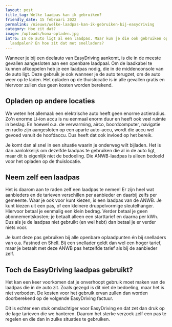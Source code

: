 ```yaml
---
layout: post
title_tag: Welke laadpas kan ik gebruiken?
friendly_date: 15 februari 2022
permalink: /nieuws/welke-laadpas-kan-ik-gebruiken-bij-easydriving
category: Hoe zit dat?
image: /uploads/kona-opladen.jpg
intro: In de auto ligt al een laadpas. Maar kun je die ook gebruiken op andere
  laadpalen? En hoe zit dat met snelladers?
---
```

Wanneer je bij een deelauto van EasyDriving aankomt, is die in de meeste gevallen aangesloten aan een openbare laadpaal. Om de laadkabel te kunnen afkoppelen heb je een laadpas nodig, die in de middenconsole van de auto ligt. Deze gebruik je ook wanneer je de auto terugzet, om de auto weer op te laden. Het opladen op de thuislocatie is in alle gevallen gratis en hiervoor zullen dus geen kosten worden berekend.

## Opladen op andere locaties

We weten het allemaal: een elektrische auto heeft geen enorme actieradius. Zo'n enorme Li-ion accu is nu eenmaal enorm duur en heeft ook veel ruimte in beslag. En hoewel o.a. de verwarming, airco, boordcomputer, navigatie en radio zijn aangesloten op een aparte auto-accu, wordt die accu wel gevoed vanuit de hoofdaccu. Dus heeft dat ook invloed op het bereik.

Je komt dan al snel in een situatie waarin je onderweg wilt bijladen. Het is dan aanlokkelijk om dezelfde laadpas te gebruiken die al in de auto ligt, maar dit is eigenlijk niet de bedoeling. Die ANWB-laadpas is alleen bedoeld voor het opladen op de thuislocatie.

## Neem zelf een laadpas

Het is daarom aan te raden zelf een laadpas te nemen! Er zijn heel wat aanbieders en de tarieven verschillen per aanbieder en daarbij zelfs per gemeente. Waar je ook voor kunt kiezen, is een laadpas van de ANWB. Je kunt kiezen uit een pas, of een kleinere druppelvormige sleutelhanger. Hiervoor betaal je eenmalig een klein bedrag. Verder betaal je geen abonnementskosten; je betaalt alleen een starttarief en daarna per kWh. Dus als je de laadpas niet gebruikt (en wel hebt) dan betaal je er verder niets voor.

Je kunt deze pas gebruiken bij alle openbare oplaadpunten én bij snelladers van o.a. Fastned en Shell. Bij een snellader geldt dan wel een hoger tarief, maar je betaalt met deze ANWB pas hetzelfde tarief als bij de aanbieder zelf.

## Toch de EasyDriving laadpas gebruikt?

Het kan een keer voorkomen dat je onverhoopt gebruik moet maken van de laadpas die in de auto zit. Zoals gezegd is dit niet de bedoeling, maar het is niet verboden. De kosten voor het gebruik ervan zullen dan worden doorberekend op de volgende EasyDriving factuur.

Dit is echter een stuk omslachtiger voor EasyDriving en dat zet dan druk op de lage tarieven die we hanteren. Daarom het sterke verzoek zelf een pas te regelen en die dan in zulke situaties te gebruiken.